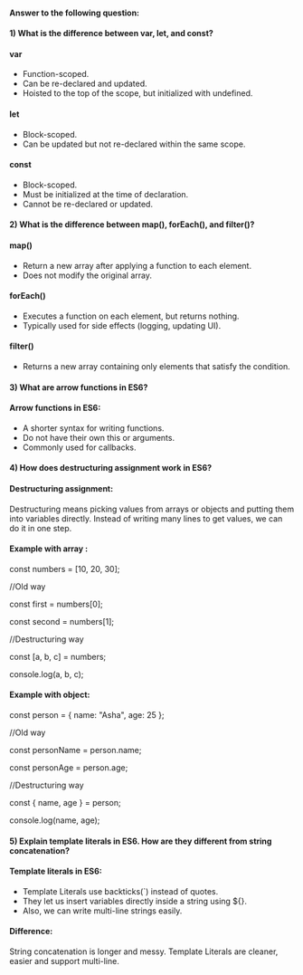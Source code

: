 
#### Answer to the following question:


#### 1) What is the difference between var, let, and const?
#### var
- Function-scoped.
- Can be re-declared and updated.
- Hoisted to the top of the scope, but initialized with undefined.
#### let
- Block-scoped. 
- Can be updated but not re-declared within the same scope.
#### const
- Block-scoped. 
- Must be initialized at the time of declaration.
- Cannot be re-declared or updated.

#### 2) What is the difference between map(), forEach(), and filter()? 
#### map()
- Return a new array after applying a function to each element.
- Does not modify the original array.
#### forEach()
- Executes a function on each element, but returns nothing.
- Typically used for side effects (logging, updating UI).
#### filter()
- Returns a new array containing only elements that satisfy the condition.
  
#### 3) What are arrow functions in ES6?
#### Arrow functions in ES6:
- A shorter syntax for writing functions.
- Do not have their own this or arguments.
- Commonly used for callbacks.
  
#### 4) How does destructuring assignment work in ES6?
#### Destructuring assignment:
Destructuring means picking values from arrays or objects and putting them into variables directly.
Instead of writing many lines to get values, we can do it in one step.
#### Example with array : 
const numbers = [10, 20, 30];  

//Old way  

const first = numbers[0];  

const second = numbers[1];  


//Destructuring way  

const [a, b, c] = numbers;  


console.log(a, b, c);
#### Example with object:
const person = { name: "Asha", age: 25 };

//Old way  

const personName = person.name;  

const personAge = person.age;  


//Destructuring way  

const { name, age } = person;  


console.log(name, age);

#### 5) Explain template literals in ES6. How are they different from string concatenation?
#### Template literals in ES6:
- Template Literals use backticks(`) instead of quotes.
- They let us insert variables directly inside a string using ${}.
- Also, we can write multi-line strings easily.
#### Difference:
String concatenation is longer and messy.
Template Literals are cleaner, easier and support multi-line.

